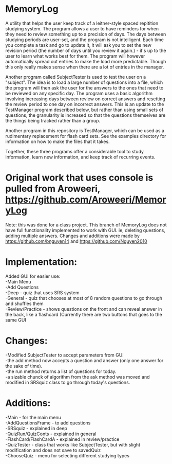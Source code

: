 # MemoryLog

A utility that helps the user keep track of a leitner-style spaced repitition studying system. The
program allows a user to have reminders for when they need to review something up to a precision of
days. The days between studying periods are user-set, and the program is not intelligent. Each time
you complete a task and go to update it, it will ask you to set the new revision period (the number
of days until you review it again.) - it's up to the user to learn what works best for them.
The program will however automatically spread out entries to make the load more predictable. Though
this only really makes sense when there are a lot of entries in the manager.

Another program called SubjectTester is used to test the user on a "subject". The idea is to load
a large number of questions into a file, which the program will then ask the user for the answers to
the ones that need to be reviewed on any specific day. The program uses a basic algorithm involving
increasing days between review on correct answers and resetting the review period to one day on
incorrect answers. This is an update to the TestManager program described below, but rather than
using small sets of questions, the granularity is increased so that the questions themselves are
the things being tracked rather than a group. 

Another program in this repository is TestManager, which can be used as a rudimentary replacement
for flash card sets. See the examples directory for information on how to make the files that it
takes.

Together, these three programs offer a considerable tool to study information, learn new
information, and keep track of recurring events.

# Original work that uses console is pulled from Aroweeri, https://github.com/Aroweeri/MemoryLog
Note: this was done for a class project. This branch of MemoryLog does not have full functionality 
implemented to work with GUI. ie, deleting questions, adding multiple answers. Changes and additions
were made by https://github.com/bnguyen14 and https://github.com/Nguyen2010

# Implementation:
Added GUI for easier use:  
-Main Menu  
-Add Questions  
-Deep - quiz that uses SRS system  
-General - quiz that chooses at most of 8 random questions to go through and shuffles them  
-Review/Practice - shows questions on the front and can reveal answer in the back, like a flashcard (Currently there are two buttons that goes to the same GUI  

# Changes:
-Modified SubjectTester to accept parameters from GUI  
	-the add method now accepts a question and answer (only one answer for the sake of time).  
	-the run method returns a list of questions for today.  
	-a sizable chunck of algorithm from the ask method was moved and modified in SRSquiz class to go through today's questions.  
# Additions:
-Main - for the main menu  
-AddQuestionsFrame - to add questions  
-SRSquiz - explained in deep  
-QuizRun/QuizConts - explained in general  
-FlashCard/FlashCardA - explained in review/practice  
-QuizTester - class that works like SubjectTester, but with slight modification and does not save to savedQuiz  
-ChooseQuiz - menu for selecting different studying types  
